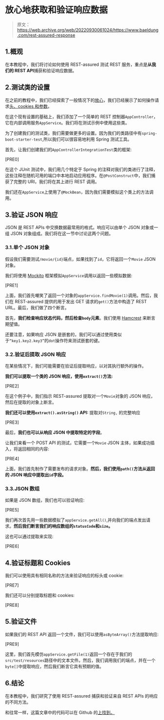# 放心地获取和验证响应数据

> 原文：<https://web.archive.org/web/20220930061024/https://www.baeldung.com/rest-assured-response>

## 1.概观

在本教程中，我们将讨论如何使用 REST-assured 测试 REST 服务，重点是**从我们的 REST API**捕获和验证响应数据。

## 2.测试类的设置

在之前的教程中，我们已经探索了一般情况下的[放心](/web/20220901001343/https://www.baeldung.com/rest-assured-tutorial)，我们已经展示了如何操作请求[头、cookies 和参数](/web/20220901001343/https://www.baeldung.com/rest-assured-header-cookie-parameter)。

在这个现有设置的基础上，我们添加了一个简单的 REST 控制器`AppController`，它在内部调用服务`AppService`。我们将在测试示例中使用这些类。

为了创建我们的测试类，我们需要做更多的设置。因为我们的类路径中有`spring-boot-starter-test`,所以我们可以很容易地利用 Spring 测试工具。

首先，让我们创建我们的`AppControllerIntegrationTest`类的框架:

[PRE0]

在这个 JUnit 测试中，我们用几个特定于 Spring 的注释对我们的类进行了注释，这些注释在随机可用的端口中本地启动应用程序。在`@PostConstruct`中，我们捕获了完整的 URI，我们将在其上进行 REST 调用。

我们还在`AppService`上使用了`@MockBean`，因为我们需要模拟这个类上的方法调用。

## 3.验证 JSON 响应

JSON 是 REST APIs 中交换数据最常用的格式。响应可以由单个 JSON 对象或一组 JSON 对象组成。我们将在这一节中讨论这两个问题。

### 3.1.单个 JSON 对象

假设我们需要测试`/movie/{id}`端点，如果找到了`id`，它将返回一个`Movie` JSON 对象。

我们将使用 [Mockito](/web/20220901001343/https://www.baeldung.com/mockito-series) 框架模拟`AppService`调用以返回一些模拟数据:

[PRE1]

上面，我们首先嘲笑了返回一个对象的`appService.findMovie(1)`调用。然后，我们在 REST-assured 提供的用于发出 GET 请求的`get()`方法中构造了 REST URL。最后，我们做了四个断言。

首先，**我们检查响应状态代码，然后检查`body`元素**。我们使用 [Hamcrest](/web/20220901001343/https://www.baeldung.com/java-junit-hamcrest-guide) 来断言期望值。

还要注意，如果响应 JSON 是嵌套的，我们可以通过使用类似于`“key1.key2.key3”`的`dot`操作符来测试嵌套的键。

### 3.2.验证后提取 JSON 响应

在某些情况下，我们可能需要在验证后提取响应，以对其执行额外的操作。

**我们可以提取一个类的 JSON 响应，使用`extract()`方法:**

[PRE2]

在这个例子中，我们指示 REST-assured 提取对一个`Movie`对象的 JSON 响应，然后在提取的对象上断言。

**我们还可以使用`extract().asString()` API:** 提取对`String,` 的完整响应

[PRE3]

最后，**我们也可以从响应 JSON 中提取特定的字段**。

让我们来看一个 POST API 的测试，它需要一个`Movie` JSON 主体，如果成功插入，将返回相同的内容:

[PRE4]

上面，我们首先制作了需要发布的请求对象。**然后，我们使用`path()`方法从返回的 JSON 响应中提取出`id`字段。**

### 3.3.JSON 数组

如果是 JSON 数组，我们也可以验证响应:

[PRE5]

我们再次首先用一些数据模拟了`appService.getAll()`,并向我们的端点发出请求。**然后我们断言我们的响应数组的`statusCode`和`size`。**

这也可以通过提取来实现:

[PRE6]

## 4.验证标题和 Cookies

我们可以使用具有相同名称的方法来验证响应的标头或 cookie:

[PRE7]

我们还可以分别提取标题和 cookies:

[PRE8]

## 5.验证文件

如果我们的 REST API 返回一个文件，我们可以使用`asByteArray()`方法提取响应:

[PRE9]

这里，我们首先模仿`appService.getFile(1)`返回一个存在于我们的`src/test/resources`路径中的文本文件。然后，我们调用我们的端点，并在一个`byte[]`中提取响应，然后我们断言它具有预期的值。

## 6.结论

在本教程中，我们研究了使用 REST-assured 捕获和验证来自 REST APIs 的响应的不同方法。

和往常一样，这篇文章中的代码可以在 Github 的[上找到。](https://web.archive.org/web/20220901001343/https://github.com/eugenp/tutorials/tree/master/testing-modules/rest-assured)